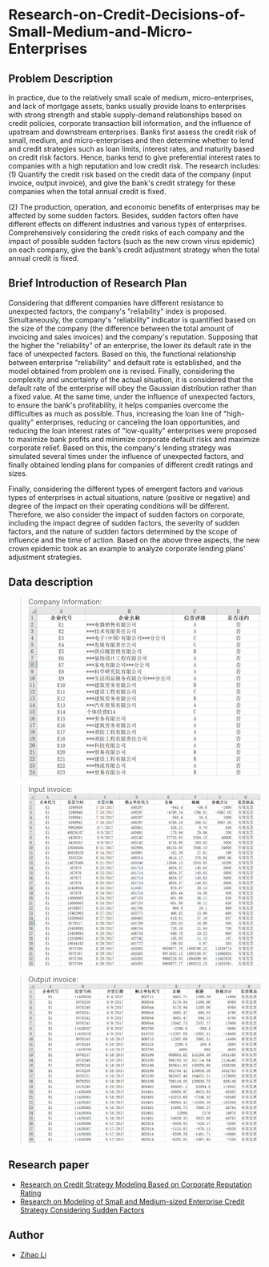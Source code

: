 # Research-on-Credit-Decisions-of-Small-Medium-and-Micro-Enterprises

## Problem Description

In practice, due to the relatively small scale of medium, micro-enterprises, and lack of mortgage assets, banks usually provide loans to enterprises with strong strength and stable supply-demand relationships based on credit policies, corporate transaction bill information, and the influence of upstream and downstream enterprises. Banks first assess the credit risk of small, medium, and micro-enterprises and then determine whether to lend and credit strategies such as loan limits, interest rates, and maturity based on credit risk factors. Hence, banks tend to give preferential interest rates to companies with a high reputation and low credit risk. The research includes:  
(1) Quantify the credit risk based on the credit data of the company (input invoice, output invoice), and give the bank's credit strategy for these companies when the total annual credit is fixed. 

(2) The production, operation, and economic benefits of enterprises may be affected by some sudden factors. Besides, sudden factors often have different effects on different industries and various types of enterprises. Comprehensively considering the credit risks of each company and the impact of possible sudden factors (such as the new crown virus epidemic) on each company, give the bank's credit adjustment strategy when the total annual credit is fixed.

## Brief Introduction of Research Plan

Considering that different companies have different resistance to unexpected factors, the company's "reliability" index is proposed. Simultaneously, the company's "reliability" indicator is quantified based on the size of the company (the difference between the total amount of invoicing and sales invoices) and the company's reputation. Supposing that the higher the "reliability" of an enterprise, the lower its default rate in the face of unexpected factors. Based on this, the functional relationship between enterprise "reliability" and default rate is established, and the model obtained from problem one is revised. Finally, considering the complexity and uncertainty of the actual situation, it is considered that the default rate of the enterprise will obey the Gaussian distribution rather than a fixed value. At the same time, under the influence of unexpected factors, to ensure the bank's profitability, it helps companies overcome the difficulties as much as possible. Thus, increasing the loan line of "high-quality" enterprises, reducing or canceling the loan opportunities, and reducing the ​​loan interest rates of "low-quality" enterprises were proposed to maximize bank profits and minimize corporate default risks and maximize corporate relief. Based on this, the company's lending strategy was simulated several times under the influence of unexpected factors, and finally obtained lending plans for companies of different credit ratings and sizes.

Finally, considering the different types of emergent factors and various types of enterprises in actual situations, nature (positive or negative) and degree of the impact on their operating conditions will be different. Therefore, we also consider the impact of sudden factors on corporate, including the impact degree of sudden factors, the severity of sudden factors, and the nature of sudden factors determined by the scope of influence and the time of action. Based on the above three aspects, the new crown epidemic took as an example to analyze corporate lending plans' adjustment strategies.

## Data description

> Company Information:
![company information](企业信息.png)

> Input invoice:
![input invoice](进项发票.png)

> Output invoice:
![output invoice](销项发票.png)

## Research paper

- [Research on Credit Strategy Modeling Based on Corporate Reputation Rating]()
- [Research on Modeling of Small and Medium-sized Enterprise Credit Strategy Considering Sudden Factors]()

## Author
- [Zihao Li](https://pridelee.github.io/)


